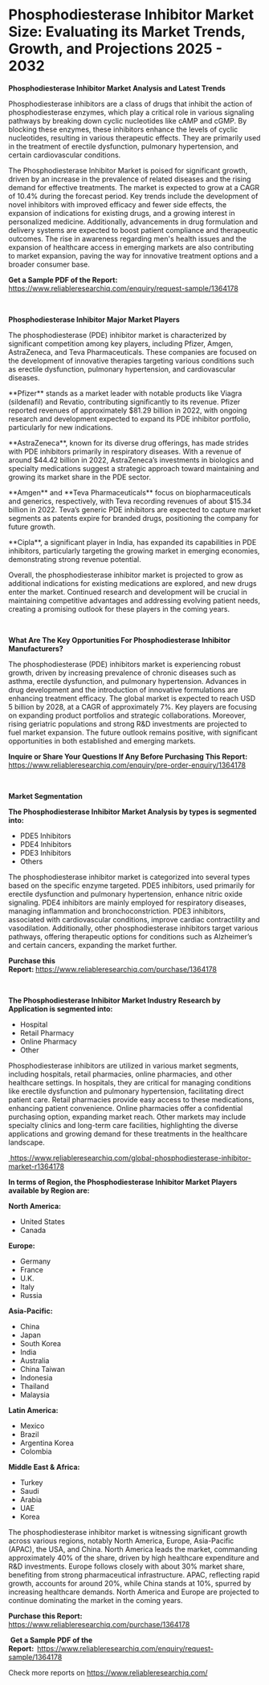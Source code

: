 <p><h1>Phosphodiesterase Inhibitor Market Size: Evaluating its Market Trends, Growth, and Projections 2025 - 2032</h1></p><p><strong>Phosphodiesterase Inhibitor Market Analysis and Latest Trends</strong></p>
<p><p>Phosphodiesterase inhibitors are a class of drugs that inhibit the action of phosphodiesterase enzymes, which play a critical role in various signaling pathways by breaking down cyclic nucleotides like cAMP and cGMP. By blocking these enzymes, these inhibitors enhance the levels of cyclic nucleotides, resulting in various therapeutic effects. They are primarily used in the treatment of erectile dysfunction, pulmonary hypertension, and certain cardiovascular conditions.</p><p>The Phosphodiesterase Inhibitor Market is poised for significant growth, driven by an increase in the prevalence of related diseases and the rising demand for effective treatments. The market is expected to grow at a CAGR of 10.4% during the forecast period. Key trends include the development of novel inhibitors with improved efficacy and fewer side effects, the expansion of indications for existing drugs, and a growing interest in personalized medicine. Additionally, advancements in drug formulation and delivery systems are expected to boost patient compliance and therapeutic outcomes. The rise in awareness regarding men's health issues and the expansion of healthcare access in emerging markets are also contributing to market expansion, paving the way for innovative treatment options and a broader consumer base.</p></p>
<p><strong>Get a Sample PDF of the Report:&nbsp;</strong> <a href="https://www.reliableresearchiq.com/enquiry/request-sample/1364178?utm_campaign=2042&utm_medium=2&utm_source=Github&utm_content=ia&utm_term=08032025&utm_id=phosphodiesterase-inhibitor">https://www.reliableresearchiq.com/enquiry/request-sample/1364178</a></p>
<p>&nbsp;</p>
<p><strong>Phosphodiesterase Inhibitor Major Market Players</strong></p>
<p><p>The phosphodiesterase (PDE) inhibitor market is characterized by significant competition among key players, including Pfizer, Amgen, AstraZeneca, and Teva Pharmaceuticals. These companies are focused on the development of innovative therapies targeting various conditions such as erectile dysfunction, pulmonary hypertension, and cardiovascular diseases.</p><p>**Pfizer** stands as a market leader with notable products like Viagra (sildenafil) and Revatio, contributing significantly to its revenue. Pfizer reported revenues of approximately $81.29 billion in 2022, with ongoing research and development expected to expand its PDE inhibitor portfolio, particularly for new indications.</p><p>**AstraZeneca**, known for its diverse drug offerings, has made strides with PDE inhibitors primarily in respiratory diseases. With a revenue of around $44.42 billion in 2022, AstraZeneca’s investments in biologics and specialty medications suggest a strategic approach toward maintaining and growing its market share in the PDE sector.</p><p>**Amgen** and **Teva Pharmaceuticals** focus on biopharmaceuticals and generics, respectively, with Teva recording revenues of about $15.34 billion in 2022. Teva’s generic PDE inhibitors are expected to capture market segments as patents expire for branded drugs, positioning the company for future growth.</p><p>**Cipla**, a significant player in India, has expanded its capabilities in PDE inhibitors, particularly targeting the growing market in emerging economies, demonstrating strong revenue potential.</p><p>Overall, the phosphodiesterase inhibitor market is projected to grow as additional indications for existing medications are explored, and new drugs enter the market. Continued research and development will be crucial in maintaining competitive advantages and addressing evolving patient needs, creating a promising outlook for these players in the coming years.</p></p>
<p>&nbsp;</p>
<p><strong>What Are The Key Opportunities For Phosphodiesterase Inhibitor Manufacturers?</strong></p>
<p><p>The phosphodiesterase (PDE) inhibitors market is experiencing robust growth, driven by increasing prevalence of chronic diseases such as asthma, erectile dysfunction, and pulmonary hypertension. Advances in drug development and the introduction of innovative formulations are enhancing treatment efficacy. The global market is expected to reach USD 5 billion by 2028, at a CAGR of approximately 7%.  Key players are focusing on expanding product portfolios and strategic collaborations. Moreover, rising geriatric populations and strong R&D investments are projected to fuel market expansion. The future outlook remains positive, with significant opportunities in both established and emerging markets.</p></p>
<p><strong>Inquire or Share Your Questions If Any Before Purchasing This Report:</strong> <a href="https://www.reliableresearchiq.com/enquiry/pre-order-enquiry/1364178?utm_campaign=2042&utm_medium=2&utm_source=Github&utm_content=ia&utm_term=08032025&utm_id=phosphodiesterase-inhibitor">https://www.reliableresearchiq.com/enquiry/pre-order-enquiry/1364178</a></p>
<p>&nbsp;</p>
<p><strong>Market Segmentation</strong></p>
<p><strong>The Phosphodiesterase Inhibitor Market Analysis by types is segmented into:</strong></p>
<p><ul><li>PDE5 Inhibitors</li><li>PDE4 Inhibitors</li><li>PDE3 Inhibitors</li><li>Others</li></ul></p>
<p><p>The phosphodiesterase inhibitor market is categorized into several types based on the specific enzyme targeted. PDE5 inhibitors, used primarily for erectile dysfunction and pulmonary hypertension, enhance nitric oxide signaling. PDE4 inhibitors are mainly employed for respiratory diseases, managing inflammation and bronchoconstriction. PDE3 inhibitors, associated with cardiovascular conditions, improve cardiac contractility and vasodilation. Additionally, other phosphodiesterase inhibitors target various pathways, offering therapeutic options for conditions such as Alzheimer’s and certain cancers, expanding the market further.</p></p>
<p><strong>Purchase this Report:&nbsp;</strong><a href="https://www.reliableresearchiq.com/purchase/1364178?utm_campaign=2042&utm_medium=2&utm_source=Github&utm_content=ia&utm_term=08032025&utm_id=phosphodiesterase-inhibitor">https://www.reliableresearchiq.com/purchase/1364178</a></p>
<p>&nbsp;</p>
<p><strong>The Phosphodiesterase Inhibitor Market Industry Research by Application is segmented into:</strong></p>
<p><ul><li>Hospital</li><li>Retail Pharmacy</li><li>Online Pharmacy</li><li>Other</li></ul></p>
<p><p>Phosphodiesterase inhibitors are utilized in various market segments, including hospitals, retail pharmacies, online pharmacies, and other healthcare settings. In hospitals, they are critical for managing conditions like erectile dysfunction and pulmonary hypertension, facilitating direct patient care. Retail pharmacies provide easy access to these medications, enhancing patient convenience. Online pharmacies offer a confidential purchasing option, expanding market reach. Other markets may include specialty clinics and long-term care facilities, highlighting the diverse applications and growing demand for these treatments in the healthcare landscape.</p></p>
<p><a href="https://www.reliableresearchiq.com/global-phosphodiesterase-inhibitor-market-r1364178?utm_campaign=2042&utm_medium=2&utm_source=Github&utm_content=ia&utm_term=08032025&utm_id=phosphodiesterase-inhibitor">&nbsp;https://www.reliableresearchiq.com/global-phosphodiesterase-inhibitor-market-r1364178</a></p>
<p><strong>In terms of Region, the Phosphodiesterase Inhibitor Market Players available by Region are:</strong></p>
<p>
    <p> <strong> North America: </strong>
        <ul>
            <li>United States</li>
            <li>Canada</li>
        </ul>
        </p> 
    <p> <strong> Europe: </strong>
        <ul>
            <li>Germany</li>
            <li>France</li>
            <li>U.K.</li>
            <li>Italy</li>
            <li>Russia</li>
        </ul>
        </p> 
    <p> <strong> Asia-Pacific: </strong>
        <ul>
            <li>China</li>
            <li>Japan</li>
            <li>South Korea</li>
            <li>India</li>
            <li>Australia</li>
            <li>China Taiwan</li>
            <li>Indonesia</li>
            <li>Thailand</li>
            <li>Malaysia</li>
        </ul>
        </p> 
    <p> <strong> Latin America: </strong>
        <ul>
            <li>Mexico</li>
            <li>Brazil</li>
            <li>Argentina Korea</li>
            <li>Colombia</li>
        </ul>
        </p> 
    <p> <strong> Middle East & Africa: </strong>
        <ul>
            <li>Turkey</li>
            <li>Saudi</li>
            <li>Arabia</li>
            <li>UAE</li>
            <li>Korea</li>
        </ul>
    </p>
    </p>
<p><p>The phosphodiesterase inhibitor market is witnessing significant growth across various regions, notably North America, Europe, Asia-Pacific (APAC), the USA, and China. North America leads the market, commanding approximately 40% of the share, driven by high healthcare expenditure and R&D investments. Europe follows closely with about 30% market share, benefiting from strong pharmaceutical infrastructure. APAC, reflecting rapid growth, accounts for around 20%, while China stands at 10%, spurred by increasing healthcare demands. North America and Europe are projected to continue dominating the market in the coming years.</p></p>
<p><strong>Purchase this Report: </strong><a href="https://www.reliableresearchiq.com/purchase/1364178?utm_campaign=2042&utm_medium=2&utm_source=Github&utm_content=ia&utm_term=08032025&utm_id=phosphodiesterase-inhibitor">https://www.reliableresearchiq.com/purchase/1364178</a></p>
<p>&nbsp;<strong>Get a Sample PDF of the Report:&nbsp;&nbsp;</strong><a href="https://www.reliableresearchiq.com/enquiry/request-sample/1364178?utm_campaign=2042&utm_medium=2&utm_source=Github&utm_content=ia&utm_term=08032025&utm_id=phosphodiesterase-inhibitor">https://www.reliableresearchiq.com/enquiry/request-sample/1364178</a></p>
<p><strong></strong></p>
<p>Check more reports on <a href="https://www.reliableresearchiq.com/?utm_campaign=2042&utm_medium=2&utm_source=Github&utm_content=ia&utm_term=08032025&utm_id=phosphodiesterase-inhibitor">https://www.reliableresearchiq.com/</a></p>